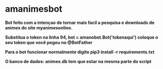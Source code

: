 # amanimesbot

<B>Bot feito com a intençao de tornar mais facil a pesquisa e downloads<b> de animes do site myanimesonline.

Substitua o token na linha 94, bot = amanobot.Bot('tokenaqui') 
coloque o seu token que você pegou no @BotFather

Para o bot funcionar normalmente digite pip3 install -r requirements.txt

O banco de dados: animes.db tem que estar na mesma parte do script
